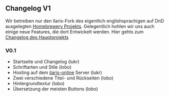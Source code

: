 ## Changelog V1

Wir betreiben nur den Ilaris-Fork des eigentlich englishsprachigen auf DnD ausgelegten [Homebrewery Projekts](https://homebrewery.naturalcrit.com). Gelegentlich hohlen wir uns auch einige neue Features, die dort Entwickelt werden. Hier gehts zum [Changelog des Hauptprojekts](https://homebrewery.naturalcrit.com/changelog)


### V0.1
- Startseite und Changelog (lukr)
- Schriftarten und Stile (lobo)
- Hosting auf dem [ilaris-online](ilaris-online.de) Server (lukr)
- Zwei verschiedene Titel- und Rückseiten (lobo)
- Hintergrundtextur (lobo)
- Übersetzung der meisten Buttons (lobo)